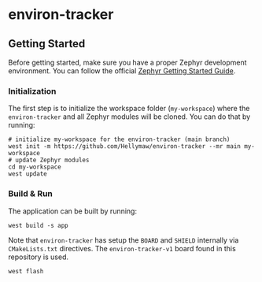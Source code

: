 # environ-tracker

## Getting Started

Before getting started, make sure you have a proper Zephyr development
environment. You can follow the official
[Zephyr Getting Started Guide](https://docs.zephyrproject.org/latest/getting_started/index.html).

### Initialization

The first step is to initialize the workspace folder (``my-workspace``) where
the ``environ-tracker`` and all Zephyr modules will be cloned. You can do
that by running:

```shell
# initialize my-workspace for the environ-tracker (main branch)
west init -m https://github.com/Hellymaw/environ-tracker --mr main my-workspace
# update Zephyr modules
cd my-workspace
west update
```

### Build & Run

The application can be built by running:

```shell
west build -s app
```

Note that `environ-tracker` has setup the `BOARD` and `SHIELD` internally via `CMakeLists.txt` directives. The `environ-tracker-v1` board found in this
repository is used.

```shell
west flash
```
